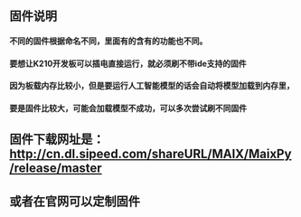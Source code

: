 ## 固件说明
#### 不同的固件根据命名不同，里面有的含有的功能也不同。
#### 要想让K210开发板可以插电直接运行，就必须刷不带ide支持的固件
#### 因为板载内存比较小，但是要运行人工智能模型的话会自动将模型加载到内存里，
#### 要是固件比较大，可能会加载模型不成功，可以多次尝试刷不同固件

## 固件下载网址是：http://cn.dl.sipeed.com/shareURL/MAIX/MaixPy/release/master
## 或者在官网可以定制固件
